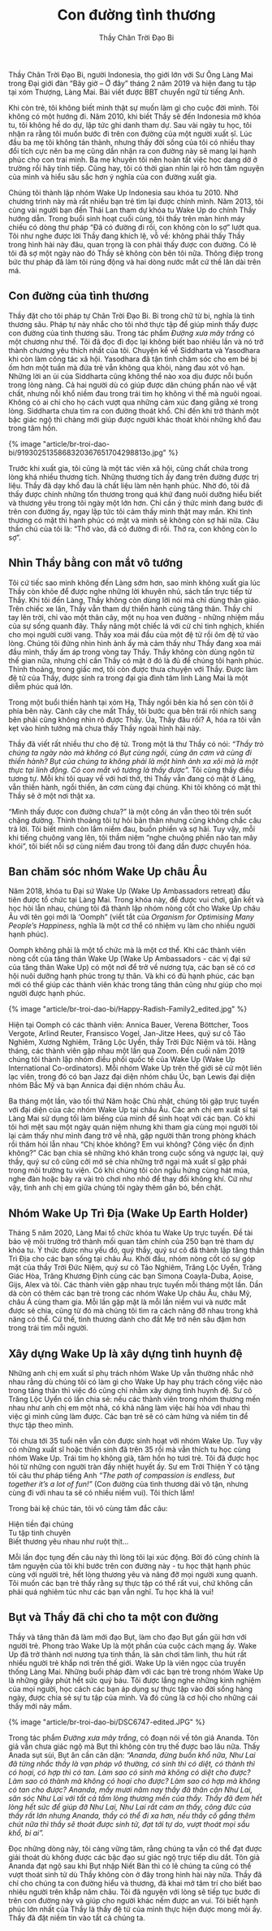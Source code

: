 ﻿---
title: Con đường tình thương
author: Thầy Chân Trời Đạo Bi
---

<p class="editors-preface">Thầy Chân Trời Đạo Bi, người Indonesia, thọ giới lớn với Sư Ông Làng Mai trong Đại giới đàn “Bây giờ – Ở đây” tháng 2 năm 2019 và hiện đang tu tập tại xóm Thượng, Làng Mai. Bài viết được BBT chuyển ngữ từ tiếng Anh.</p>

Khi còn trẻ, tôi không biết mình thật sự muốn làm gì cho cuộc đời mình. Tôi không có một hướng đi. Năm 2010, khi biết Thầy sẽ đến Indonesia mở khóa tu, tôi không hề do dự, lập tức ghi danh tham dự. Sau vài ngày tu học, tôi nhận ra rằng tôi muốn bước đi trên con đường của một người xuất sĩ. Lúc đầu ba mẹ tôi không tán thành, nhưng thấy đời sống của tôi có nhiều thay đổi tích cực nên ba mẹ cũng dần nhận ra con đường này sẽ mang lại hạnh phúc cho con trai mình. Ba mẹ khuyên tôi nên hoàn tất việc học dang dở ở trường rồi hãy tính tiếp. Cũng hay, tôi có thời gian nhìn lại rõ hơn tâm nguyện của mình và hiểu sâu sắc hơn ý nghĩa của con đường xuất gia.

Chúng tôi thành lập nhóm Wake Up Indonesia sau khóa tu 2010. Nhờ chương trình này mà rất nhiều bạn trẻ tìm lại được chính mình. Năm 2013, tôi cùng vài người bạn đến Thái Lan tham dự khóa tu Wake Up do chính Thầy hướng dẫn. Trong buổi sinh hoạt cuối cùng, tôi thấy trên màn hình máy chiếu có dòng thư pháp “Đã có đường đi rồi, con không còn lo sợ” lướt qua. Tôi như nghe được lời Thầy đang khích lệ, vỗ về: không phải thấy Thầy trong hình hài này đâu, quan trọng là con phải thấy được con đường. Có lẽ tôi đã sợ một ngày nào đó Thầy sẽ không còn bên tôi nữa. Thông điệp trong bức thư pháp đã làm tôi rúng động và hai dòng nước mắt cứ thế lăn dài trên má.

## Con đường của tình thương

Thầy đặt cho tôi pháp tự Chân Trời Đạo Bi. Bi trong chữ từ bi, nghĩa là tình thương sâu. Pháp tự này nhắc cho tôi nhớ thực tập để giúp mình thấy được con đường của tình thương sâu. Trong tác phẩm *Đường xưa mây trắng* có một chương như thế. Tôi đã đọc đi đọc lại không biết bao nhiêu lần và nó trở thành chương yêu thích nhất của tôi. Chuyện kể về Siddharta và Yasodhara khi còn làm công tác xã hội. Yasodhara đã tận tình chăm sóc cho em bé bị ốm hơn một tuần mà đứa trẻ vẫn không qua khỏi, nàng đau xót vô hạn. Những lời an ủi của Siddharta cũng không thể nào xoa dịu được nỗi buồn trong lòng nàng. Cả hai người dù có giúp được dân chúng phần nào về vật chất, nhưng nỗi khổ niềm đau trong trái tim họ không vì thế mà nguôi ngoai. Không có ai chỉ cho họ cách vượt qua những cảm xúc đang giằng xé trong lòng. Siddharta chưa tìm ra con đường thoát khổ. Chỉ đến khi trở thành một bậc giác ngộ thì chàng mới giúp được người khác thoát khỏi những khổ đau trong tâm hồn.

{% image "article/br-troi-dao-bi/9193025135868320367651704298813o.jpg" %}

Trước khi xuất gia, tôi cũng là một tác viên xã hội, cũng chất chứa trong lòng khá nhiều thương tích. Những thương tích ấy đang trên đường được trị liệu. Thầy đã dạy khổ đau là chất liệu làm nên hạnh phúc. Nhờ đó, tôi đã thấy được chính những tổn thương trong quá khứ đang nuôi dưỡng hiểu biết và thương yêu trong tôi ngày một lớn hơn. Chỉ cần ý thức mình đang bước đi trên con đường ấy, ngay lập tức tôi cảm thấy mình thật may mắn. Khi tình thương có mặt thì hạnh phúc có mặt và mình sẽ không còn sợ hãi nữa. Câu thần chú của tôi là: “Thở vào, đã có đường đi rồi. Thở ra, con không còn lo sợ”.

## Nhìn Thầy bằng con mắt vô tướng

Tôi cứ tiếc sao mình không đến Làng sớm hơn, sao mình không xuất gia lúc Thầy còn khỏe để được nghe những lời khuyên nhủ, sách tấn trực tiếp từ Thầy. Khi tôi đến Làng, Thầy không còn dùng lời nói mà chỉ dùng thân giáo. Trên chiếc xe lăn, Thầy vẫn tham dự thiền hành cùng tăng thân. Thầy chỉ tay lên trời, chỉ vào một thân cây, một nụ hoa ven đường - những nhiệm mầu của sự sống quanh đây. Thầy nâng một chiếc lá với cử chỉ tinh nghịch, khiến cho mọi người cười vang. Thầy xoa mái đầu của một đệ tử rồi ôm đệ tử vào lòng. Chúng tôi đứng nhìn hình ảnh ấy mà cảm thấy như Thầy đang xoa mái đầu mình, thấy ấm áp trong vòng tay Thầy. Thầy không còn dùng ngôn từ thế gian nữa, nhưng chỉ cần Thầy có mặt ở đó là đủ để chúng tôi hạnh phúc. Thỉnh thoảng, trong giấc mơ, tôi còn được thưa chuyện với Thầy. Được làm đệ tử của Thầy, được sinh ra trong đại gia đình tâm linh Làng Mai là một diễm phúc quá lớn.

Trong một buổi thiền hành tại xóm Hạ, Thầy ngồi bên kia hồ sen còn tôi ở phía bên này. Cành cây che mất Thầy, tôi bước qua bên trái rồi nhích sang bên phải cũng không nhìn rõ được Thầy. Ủa, Thầy đâu rồi? A, hóa ra tôi vẫn kẹt vào hình tướng mà chưa thấy Thầy ngoài hình hài này.

Thầy đã viết rất nhiều thư cho đệ tử. Trong một lá thư Thầy có nói: *“Thầy trò chúng ta ngày nào mà không có Bụt cùng ngồi, cùng ăn cơm và cùng đi thiền hành? Bụt của chúng ta không phải là một hình ảnh xa xôi mà là một thực tại linh động. Có con mắt vô tướng là thấy được”.* Tôi cũng thấy điều tương tự. Mỗi khi tôi quay về với hơi thở, thì Thầy vẫn đang có mặt ở Làng, vẫn thiền hành, ngồi thiền, ăn cơm cùng đại chúng. Khi tôi không có mặt thì Thầy sẽ ở một nơi thật xa.

“Mình thấy được con đường chưa?” là một công án vẫn theo tôi trên suốt chặng đường. Thỉnh thoảng tôi tự hỏi bản thân nhưng cũng không chắc câu trả lời. Tôi biết mình còn lắm niềm đau, buồn phiền và sợ hãi. Tuy vậy, mỗi khi tiếng chuông vang lên, tôi thầm niệm “nghe chuông phiền não tan mây khói”, tôi biết nỗi sợ cùng niềm đau trong tôi đang dần được chuyển hóa.

## Ban chăm sóc nhóm Wake Up châu Âu

Năm 2018, khóa tu Đại sứ Wake Up (Wake Up Ambassadors retreat) đầu tiên được tổ chức tại Làng Mai. Trong khóa này, để được vui chơi, gắn kết và học hỏi lẫn nhau, chúng tôi đã thành lập nhóm nòng cốt cho Wake Up châu Âu với tên gọi mới là ‘Oomph” (viết tắt của *Organism for Optimising Many People’s Happiness*, nghĩa là một cơ thể có nhiệm vụ làm cho nhiều người hạnh phúc).

Oomph không phải là một tổ chức mà là một cơ thể. Khi các thành viên nòng cốt của tăng thân Wake Up (Wake Up Ambassadors - các vị đại sứ của tăng thân Wake Up) có một nơi để trở về nương tựa, các bạn sẽ có cơ hội nuôi dưỡng hạnh phúc trong tự thân. Và khi có đủ hạnh phúc, các bạn mới có thể giúp các thành viên khác trong tăng thân cũng như giúp cho mọi người được hạnh phúc.

{% image "article/br-troi-dao-bi/Happy-Radish-Family2_edited.jpg" %}

Hiện tại Oomph có các thành viên: Annica Bauer, Verena Böttcher, Toos Vergote, Arlind Reuter, Fransisco Vogel, Jan-Jitze Hees, quý sư cô Tảo Nghiêm, Xương Nghiêm, Trăng Lộc Uyển, thầy Trời Đức Niệm và tôi. Hằng tháng, các thành viên gặp nhau một lần qua Zoom. Đến cuối năm 2019 chúng tôi thành lập nhóm điều phối quốc tế của Wake Up (Wake Up International Co-ordinators). Mỗi nhóm Wake Up trên thế giới sẽ cử một liên lạc viên, trong đó có bạn Jazz đại diện nhóm châu Úc, bạn Lewis đại diện nhóm Bắc Mỹ và bạn Annica đại diện nhóm châu Âu.

Ba tháng một lần, vào tối thứ Năm hoặc Chủ nhật, chúng tôi gặp trực tuyến với đại diện của các nhóm Wake Up tại châu Âu. Các anh chị em xuất sĩ tại Làng Mai sử dụng tối làm biếng của mình để sinh hoạt với các bạn. Có khi tôi hơi mệt sau một ngày quán niệm nhưng khi tham gia cùng mọi người tôi lại cảm thấy như mình đang trở về nhà, gặp người thân trong phòng khách rồi thăm hỏi lẫn nhau “Chị khỏe không? Em vui không? Công việc ổn định không?” Các bạn chia sẻ những khó khăn trong cuộc sống và ngược lại, quý thầy, quý sư cô cũng cởi mở sẻ chia những trở ngại mà xuất sĩ gặp phải trong môi trường tu viện. Có khi chúng tôi còn ngẫu hứng cùng hát múa, nghe đàn hoặc bày ra vài trò chơi nho nhỏ để thay đổi không khí. Cứ như vậy, tình anh chị em giữa chúng tôi ngày thêm gắn bó, bền chặt.

## Nhóm Wake Up Trì Địa (Wake Up Earth Holder)

Tháng 5 năm 2020, Làng Mai tổ chức khóa tu Wake Up trực tuyến. Đề tài bảo vệ môi trường trở thành mối quan tâm chính của 250 bạn trẻ tham dự khóa tu. Ý thức được nhu yếu đó, quý thầy, quý sư cô đã thành lập tăng thân Trì Địa cho các bạn sống tại châu Âu. Khởi đầu, nhóm nòng cốt có sự góp mặt của thầy Trời Đức Niệm, quý sư cô Tảo Nghiêm, Trăng Lộc Uyển, Trăng Giác Hòa, Trăng Khương Định cùng các bạn Simona Coayla-Duba, Aoise, Gijs, Alex và tôi. Các thành viên gặp nhau trực tuyến mỗi tháng một lần. Dần dà còn có thêm các bạn trẻ trong các nhóm Wake Up châu Âu, châu Mỹ, châu Á cùng tham gia. Mỗi lần gặp mặt là mỗi lần niềm vui và nước mắt được sẻ chia, cũng từ đó mà chúng tôi tìm ra cách nâng đỡ nhau trong khả năng có thể. Cứ thế, tình thương dành cho đất Mẹ trở nên sâu đậm hơn trong trái tim mỗi người.

## Xây dựng Wake Up là xây dựng tình huynh đệ

Những anh chị em xuất sĩ phụ trách nhóm Wake Up vẫn thường nhắc nhở nhau rằng dù chúng tôi có làm gì cho Wake Up hay phụ trách công việc nào trong tăng thân thì việc đó cũng chỉ nhằm xây dựng tình huynh đệ. Sư cô Trăng Lộc Uyển có lần chia sẻ: nếu các thành viên trong nhóm thương mến nhau như anh chị em một nhà, có khả năng làm việc hài hòa với nhau thì việc gì mình cũng làm được. Các bạn trẻ sẽ có cảm hứng và niềm tin để thực tập theo mình.

Tôi chưa tới 35 tuổi nên vẫn còn được sinh hoạt với nhóm Wake Up. Tuy vậy có những xuất sĩ hoặc thiền sinh đã trên 35 rồi mà vẫn thích tu học cùng nhóm Wake Up. Trái tim họ không già, tâm hồn họ tươi trẻ. Tôi đã được học hỏi từ những con người tràn đầy nhiệt huyết ấy. Sư em Trời Thiện Ý có tặng tôi câu thư pháp tiếng Anh *“The path of compassion is endless, but together it’s a lot of fun!”* (Con đường của tình thương dài vô tận, nhưng cùng đi với nhau ta sẽ có nhiều niềm vui). Tôi thích lắm!

<p class="noIndent">Trong bài kệ chúc tán, tôi vô cùng tâm đắc câu:</p>

<div class="verse"><p>
    Hiện tiền đại chúng</br>  
    Tu tập tinh chuyên</br>  
    Biết thương yêu nhau như ruột thịt...</p></div>

Mỗi lần đọc tụng đến câu này thì lòng tôi lại xúc động. Bởi đó cũng chính là tâm nguyện của tôi khi bước trên con đường này - tu học thật hạnh phúc cùng với người trẻ, hết lòng thương yêu và nâng đỡ mọi người xung quanh. Tôi muốn các bạn trẻ thấy rằng sự thực tập có thể rất vui, chứ không cần phải quá nghiêm túc như các bạn vẫn nghĩ. Tu học khá là vui!

## Bụt và Thầy đã chỉ cho ta một con đường

Thầy và tăng thân đã làm mới đạo Bụt, làm cho đạo Bụt gần gũi hơn với người trẻ. Phong trào Wake Up là một phần của cuộc cách mạng ấy. Wake Up đã trở thành nơi nương tựa tinh thần, là sân chơi tâm linh, thu hút rất nhiều người trẻ khắp nơi trên thế giới. Wake Up là viên ngọc của truyền thống Làng Mai. Những buổi pháp đàm với các bạn trẻ trong nhóm Wake Up là những giây phút hết sức quý báu. Tôi được lắng nghe những kinh nghiệm của mọi người, học cách các bạn áp dụng sự thực tập vào đời sống hàng ngày, được chia sẻ sự tu tập của mình. Và đó cũng là cơ hội cho những cái thấy mới nảy mầm.

{% image "article/br-troi-dao-bi/DSC6747-edited.JPG" %}

Trong tác phẩm *Đường xưa mây trắng*, có đoạn nói về tôn giả Ananda. Tôn giả vẫn chưa giác ngộ mà Bụt thì không còn trụ thế được bao lâu nữa. Thấy Anada sụt sùi, Bụt ân cần căn dặn: *“Ananda, đừng buồn khổ nữa, Như Lai đã từng nhắc thầy là vạn pháp vô thường, có sinh thì có diệt, có thành thì có hoại, có hợp thì có tan. Làm sao có sinh mà không có diệt cho được? Làm sao có thành mà không có hoại cho được? Làm sao có hợp mà không có tan cho được? Ananda, mấy mươi năm nay thầy đã thân cận Như Lai, săn sóc Như Lai với tất cả tấm lòng thương mến của thầy. Thầy đã đem hết lòng hết sức để giúp đỡ Như Lai, Như Lai rất cám ơn thầy, công đức của thầy rất lớn nhưng Ananda, thầy có thể đi xa hơn, nếu thầy cố gắng thêm chút nữa thì thầy sẽ thoát được sinh tử, đạt tới tự do, vượt thoát mọi sầu khổ, bi ai”.*

Đọc những dòng này, tôi càng vững tâm, rằng chúng ta vẫn có thể đạt được giải thoát dù không được các bậc đạo sư giác ngộ trực tiếp dìu dắt. Tôn giả Ananda đạt ngộ sau khi Bụt nhập Niết Bàn thì có lẽ chúng ta cũng có thể vượt thoát sinh tử dù Thầy không còn ở đây trong hình hài này nữa. Thầy đã chỉ cho chúng ta con đường hiểu và thương, đã khai mở tâm trí cho biết bao nhiêu người trên khắp năm châu. Tôi đã nguyện với lòng sẽ tiếp tục bước đi trên con đường này và giúp cho người khác nếm được an vui. Tôi biết hạnh phúc lớn nhất của Thầy là thấy đệ tử của mình thực hiện được mong mỏi ấy. Thầy đã đặt niềm tin vào tất cả chúng ta.
